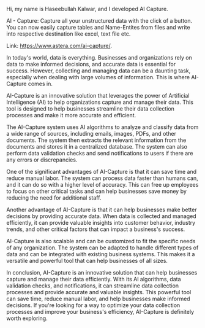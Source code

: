 
Hi, my name is Haseebullah Kalwar, and I developed AI Capture.

AI - Capture:
Capture all your unstructured data with the click of a button. You can now easily capture tables and Name-Entites from files and write into respective destination like excel, text file etc.

Link:  https://www.astera.com/ai-capture/.



In today's world, data is everything. Businesses and organizations rely on data to make informed decisions, and accurate data is essential for success. However, collecting and managing data can be a daunting task, especially when dealing with large volumes of information. This is where AI-Capture comes in.

AI-Capture is an innovative solution that leverages the power of Artificial Intelligence (AI) to help organizations capture and manage their data. This tool is designed to help businesses streamline their data collection processes and make it more accurate and efficient.

The AI-Capture system uses AI algorithms to analyze and classify data from a wide range of sources, including emails, images, PDFs, and other documents. The system then extracts the relevant information from the documents and stores it in a centralized database. The system can also perform data validation checks and send notifications to users if there are any errors or discrepancies.

One of the significant advantages of AI-Capture is that it can save time and reduce manual labor. The system can process data faster than humans can, and it can do so with a higher level of accuracy. This can free up employees to focus on other critical tasks and can help businesses save money by reducing the need for additional staff.

Another advantage of AI-Capture is that it can help businesses make better decisions by providing accurate data. When data is collected and managed efficiently, it can provide valuable insights into customer behavior, industry trends, and other critical factors that can impact a business's success.

AI-Capture is also scalable and can be customized to fit the specific needs of any organization. The system can be adapted to handle different types of data and can be integrated with existing business systems. This makes it a versatile and powerful tool that can help businesses of all sizes.

In conclusion, AI-Capture is an innovative solution that can help businesses capture and manage their data efficiently. With its AI algorithms, data validation checks, and notifications, it can streamline data collection processes and provide accurate and valuable insights. This powerful tool can save time, reduce manual labor, and help businesses make informed decisions. If you're looking for a way to optimize your data collection processes and improve your business's efficiency, AI-Capture is definitely worth exploring.

